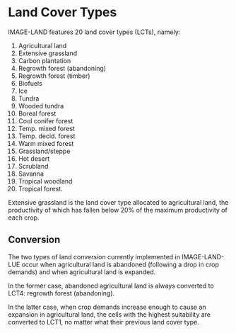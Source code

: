 # Land Cover Types

IMAGE-LAND features 20 land cover types (LCTs), namely:
1. Agricultural land
2. Extensive grassland
3. Carbon plantation
4. Regrowth forest (abandoning)
5. Regrowth forest (timber)
6. Biofuels
7. Ice
8. Tundra
9. Wooded tundra
10. Boreal forest
11. Cool conifer forest
12. Temp. mixed forest
13. Temp. decid. forest
14. Warm mixed forest
15. Grassland/steppe
16. Hot desert
17. Scrubland
18. Savanna
19. Tropical woodland
20. Tropical forest.

Extensive grassland is the land cover type allocated to agricultural land, the productivity of which has fallen below 20% of the maximum productivity of each crop.

## Conversion
The two types of land conversion currently implemented in IMAGE-LAND-LUE occur when agricultural land is abandoned (following a drop in crop demands) and when agricultural land is expanded.

In the former case, abandoned agricultural land is always converted to LCT4: regrowth forest (abandoning).

In the latter case, when crop demands increase enough to cause an expansion in agricultural land, the cells with the highest suitability are converted to LCT1, no matter what their previous land cover type.